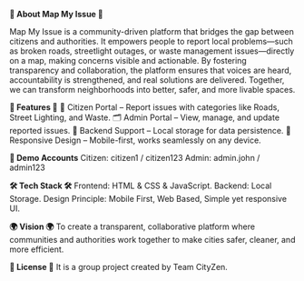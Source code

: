 **📌 About Map My Issue 📌**

Map My Issue is a community-driven platform that bridges the gap between citizens and authorities. It empowers people to report local problems—such as broken roads, streetlight outages, or waste management issues—directly on a map, making concerns visible and actionable. By fostering transparency and collaboration, the platform ensures that voices are heard, accountability is strengthened, and real solutions are delivered. Together, we can transform neighborhoods into better, safer, and more livable spaces.

**🚀 Features 🚀**
👤 Citizen Portal – Report issues with categories like Roads, Street Lighting, and Waste.
🗂️ Admin Portal – View, manage, and update reported issues.
💾 Backend Support – Local storage for data persistence.
📱 Responsive Design – Mobile-first, works seamlessly on any device.

**🔑 Demo Accounts**
Citizen: citizen1 / citizen123
Admin: admin.john / admin123

**🛠️ Tech Stack 🛠️**
Frontend: HTML & CSS & JavaScript.
Backend: Local Storage.
Design Principle: Mobile First, Web Based, Simple yet responsive UI.

**🌍 Vision 🌍**
To create a transparent, collaborative platform where communities and authorities work together to make cities safer, cleaner, and more efficient.

**📜 License 📜**
It is a group project created by Team CityZen.

